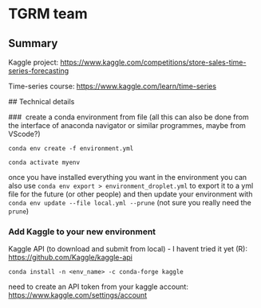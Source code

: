# TGRM team 
## Summary

Kaggle project:
https://www.kaggle.com/competitions/store-sales-time-series-forecasting


Time-series course:
https://www.kaggle.com/learn/time-series






## Technical details



###  create a conda environment from file
(all this can also be done from the interface of anaconda navigator or similar programmes, maybe from VScode?)

`conda env create -f environment.yml`

`conda activate myenv`

once you have installed everything you want in the environment you can also use `conda env export > environment_droplet.yml` to export it to a yml file for the future (or other people) and then update your environment with `conda env update --file local.yml --prune`  (not sure you really need the `prune`)

### Add Kaggle to your new environment
Kaggle API (to download and submit from local) - I havent tried it yet (R):
https://github.com/Kaggle/kaggle-api

`conda install -n <env_name> -c conda-forge kaggle`

need to create an API token from your kaggle account:
https://www.kaggle.com/settings/account